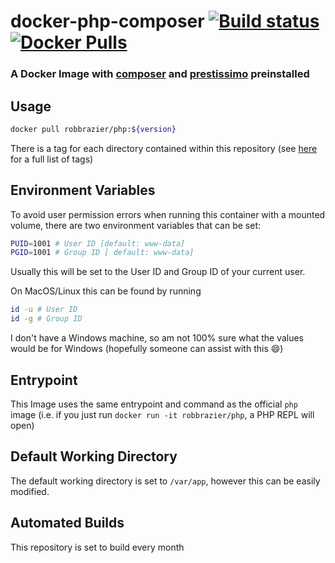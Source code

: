 # docker-php-composer [![Build status](https://badge.buildkite.com/4b3e2548ef098036a3b6aaf986caceede9f4b8d255fe9b01aa.svg?branch=master)](https://buildkite.com/robbrazier/docker-php-composer) [![Docker Pulls](https://img.shields.io/docker/pulls/robbrazier/php.svg)](https://hub.docker.com/r/robbrazier/php/)
### A Docker Image with [composer](https://getcomposer.org/) and [prestissimo](https://github.com/hirak/prestissimo) preinstalled

## Usage
```bash
docker pull robbrazier/php:${version}
```
There is a tag for each directory contained within this repository (see [here](https://hub.docker.com/r/robbrazier/php/tags/) for a full list of tags)

## Environment Variables
To avoid user permission errors when running this container with a mounted volume, there are two environment variables that can be set:
```bash
PUID=1001 # User ID [default: www-data]
PGID=1001 # Group ID [ default: www-data]
```

Usually this will be set to the User ID and Group ID of your current user.

On MacOS/Linux this can be found by running
```bash
id -u # User ID
id -g # Group ID
```
I don't have a Windows machine, so am not 100% sure what the values would be for Windows (hopefully someone can assist with this :smile:)

## Entrypoint
This Image uses the same entrypoint and command as the official `php` image (i.e. if you just run `docker run -it robbrazier/php`, a PHP REPL will open)

## Default Working Directory
The default working directory is set to `/var/app`, however this can be easily modified.

## Automated Builds
This repository is set to build every month